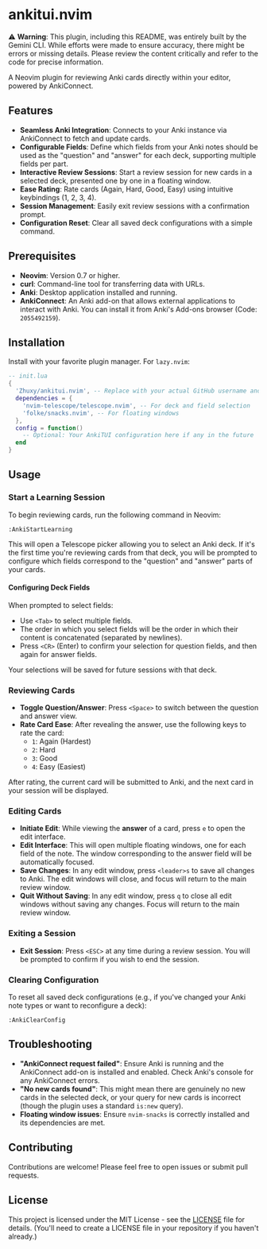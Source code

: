 # ankitui.nvim

⚠️ **Warning**: This plugin, including this README, was entirely built by the Gemini CLI. While efforts were made to ensure accuracy, there might be errors or missing details. Please review the content critically and refer to the code for precise information.

A Neovim plugin for reviewing Anki cards directly within your editor, powered by AnkiConnect.

## Features

- **Seamless Anki Integration**: Connects to your Anki instance via AnkiConnect to fetch and update cards.
- **Configurable Fields**: Define which fields from your Anki notes should be used as the "question" and "answer" for each deck, supporting multiple fields per part.
- **Interactive Review Sessions**: Start a review session for new cards in a selected deck, presented one by one in a floating window.
- **Ease Rating**: Rate cards (Again, Hard, Good, Easy) using intuitive keybindings (1, 2, 3, 4).
- **Session Management**: Easily exit review sessions with a confirmation prompt.
- **Configuration Reset**: Clear all saved deck configurations with a simple command.

## Prerequisites

- **Neovim**: Version 0.7 or higher.
- **curl**: Command-line tool for transferring data with URLs.
- **Anki**: Desktop application installed and running.
- **AnkiConnect**: An Anki add-on that allows external applications to interact with Anki. You can install it from Anki's Add-ons browser (Code: `2055492159`).

## Installation

Install with your favorite plugin manager. For `lazy.nvim`:

```lua
-- init.lua
{
  'Zhuxy/ankitui.nvim', -- Replace with your actual GitHub username and repo name
  dependencies = {
    'nvim-telescope/telescope.nvim', -- For deck and field selection
    'folke/snacks.nvim', -- For floating windows
  },
  config = function()
    -- Optional: Your AnkiTUI configuration here if any in the future
  end
}
```

## Usage

### Start a Learning Session

To begin reviewing cards, run the following command in Neovim:

```vim
:AnkiStartLearning
```

This will open a Telescope picker allowing you to select an Anki deck. If it's the first time you're reviewing cards from that deck, you will be prompted to configure which fields correspond to the "question" and "answer" parts of your cards.

#### Configuring Deck Fields

When prompted to select fields:

- Use `<Tab>` to select multiple fields.
- The order in which you select fields will be the order in which their content is concatenated (separated by newlines).
- Press `<CR>` (Enter) to confirm your selection for question fields, and then again for answer fields.

Your selections will be saved for future sessions with that deck.

### Reviewing Cards

- **Toggle Question/Answer**: Press `<Space>` to switch between the question and answer view.
- **Rate Card Ease**: After revealing the answer, use the following keys to rate the card:
    - `1`: Again (Hardest)
    - `2`: Hard
    - `3`: Good
    - `4`: Easy (Easiest)

After rating, the current card will be submitted to Anki, and the next card in your session will be displayed.

### Editing Cards

- **Initiate Edit**: While viewing the **answer** of a card, press `e` to open the edit interface.
- **Edit Interface**: This will open multiple floating windows, one for each field of the note. The window corresponding to the answer field will be automatically focused.
- **Save Changes**: In any edit window, press `<leader>s` to save all changes to Anki. The edit windows will close, and focus will return to the main review window.
- **Quit Without Saving**: In any edit window, press `q` to close all edit windows without saving any changes. Focus will return to the main review window.



### Exiting a Session

- **Exit Session**: Press `<ESC>` at any time during a review session. You will be prompted to confirm if you wish to end the session.

### Clearing Configuration

To reset all saved deck configurations (e.g., if you've changed your Anki note types or want to reconfigure a deck):

```vim
:AnkiClearConfig
```

## Troubleshooting

- **"AnkiConnect request failed"**: Ensure Anki is running and the AnkiConnect add-on is installed and enabled. Check Anki's console for any AnkiConnect errors.
- **"No new cards found"**: This might mean there are genuinely no new cards in the selected deck, or your query for new cards is incorrect (though the plugin uses a standard `is:new` query).
- **Floating window issues**: Ensure `nvim-snacks` is correctly installed and its dependencies are met.

## Contributing

Contributions are welcome! Please feel free to open issues or submit pull requests.

## License

This project is licensed under the MIT License - see the [LICENSE](LICENSE) file for details. (You'll need to create a LICENSE file in your repository if you haven't already.)
